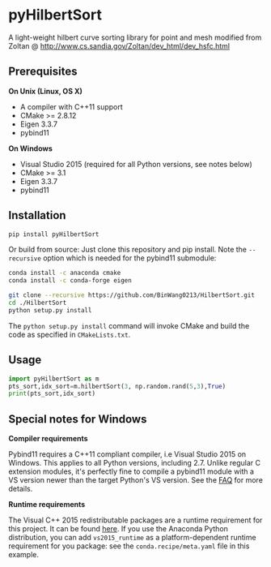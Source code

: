 # pyHilbertSort

A light-weight hilbert curve sorting library for point and mesh modified from Zoltan @ http://www.cs.sandia.gov/Zoltan/dev_html/dev_hsfc.html


## Prerequisites

**On Unix (Linux, OS X)**

* A compiler with C++11 support
* CMake >= 2.8.12
* Eigen 3.3.7
* pybind11

**On Windows**

* Visual Studio 2015 (required for all Python versions, see notes below)
* CMake >= 3.1
* Eigen 3.3.7
* pybind11


## Installation

```bash
pip install pyHilbertSort
```

Or build from source: Just clone this repository and pip install. Note the `--recursive` option which is
needed for the pybind11 submodule:

```bash
conda install -c anaconda cmake
conda install -c conda-forge eigen

git clone --recursive https://github.com/BinWang0213/HilbertSort.git
cd ./HilbertSort
python setup.py install 
```

The `python setup.py install` command will
invoke CMake and build the code as specified in `CMakeLists.txt`.

## Usage

```python
import pyHilbertSort as m
pts_sort,idx_sort=m.hilbertSort(3, np.random.rand(5,3),True)
print(pts_sort,idx_sort)
```

## Special notes for Windows

**Compiler requirements**

Pybind11 requires a C++11 compliant compiler, i.e Visual Studio 2015 on Windows.
This applies to all Python versions, including 2.7. Unlike regular C extension
modules, it's perfectly fine to compile a pybind11 module with a VS version newer
than the target Python's VS version. See the [FAQ] for more details.

**Runtime requirements**

The Visual C++ 2015 redistributable packages are a runtime requirement for this
project. It can be found [here][vs2015_runtime]. If you use the Anaconda Python
distribution, you can add `vs2015_runtime` as a platform-dependent runtime
requirement for you package: see the `conda.recipe/meta.yaml` file in this example.


[FAQ]: http://pybind11.rtfd.io/en/latest/faq.html#working-with-ancient-visual-studio-2009-builds-on-windows
[vs2015_runtime]: https://www.microsoft.com/en-us/download/details.aspx?id=48145
